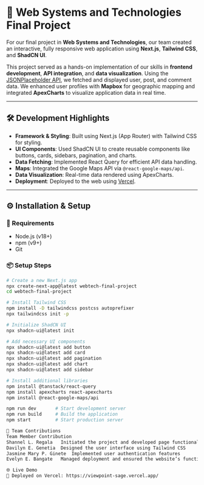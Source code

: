 # 📌 Web Systems and Technologies Final Project

For our final project in **Web Systems and Technologies**, our team created an interactive, fully responsive web application using **Next.js**, **Tailwind CSS**, and **ShadCN UI**.

This project served as a hands-on implementation of our skills in **frontend development**, **API integration**, and **data visualization**. Using the [JSONPlaceholder API](https://jsonplaceholder.typicode.com/), we fetched and displayed user, post, and comment data. We enhanced user profiles with **Mapbox** for geographic mapping and integrated **ApexCharts** to visualize application data in real time.

---

## 🛠️ Development Highlights

- **Framework & Styling**: Built using Next.js (App Router) with Tailwind CSS for styling.
- **UI Components**: Used ShadCN UI to create reusable components like buttons, cards, sidebars, pagination, and charts.
- **Data Fetching**: Implemented React Query for efficient API data handling.
- **Maps**: Integrated the Google Maps API via `@react-google-maps/api`.
- **Data Visualization**: Real-time data rendered using ApexCharts.
- **Deployment**: Deployed to the web using [Vercel](https://vercel.com/).

---

## ⚙️ Installation & Setup

### 🔧 Requirements

- Node.js (v18+)
- npm (v9+)
- Git

### 📦 Setup Steps

```bash
# Create a new Next.js app
npx create-next-app@latest webtech-final-project
cd webtech-final-project

# Install Tailwind CSS
npm install -D tailwindcss postcss autoprefixer
npx tailwindcss init -p

# Initialize ShadCN UI
npx shadcn-ui@latest init

# Add necessary UI components
npx shadcn-ui@latest add button
npx shadcn-ui@latest add card
npx shadcn-ui@latest add pagination
npx shadcn-ui@latest add chart
npx shadcn-ui@latest add sidebar

# Install additional libraries
npm install @tanstack/react-query
npm install apexcharts react-apexcharts
npm install @react-google-maps/api

npm run dev       # Start development server
npm run build     # Build the application
npm start         # Start production server

👥 Team Contributions
Team Member	Contribution
Shannel L. Regala	Initiated the project and developed page functionality
Davilyn E. Genetia	Designed the user interface using Tailwind CSS
Jasmine Mary P. Ginete	Implemented user authentication features
Evelyn E. Bangate	Managed deployment and ensured the website’s functionality

🌐 Live Demo
🔗 Deployed on Vercel: https://viewpoint-sage.vercel.app/

